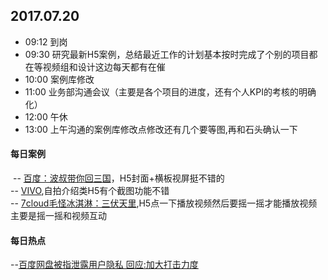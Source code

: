 ## 2017.07.20
* 09:12 到岗
* 09:30 研究最新H5案例，总结最近工作的计划基本按时完成了个别的项目都在等视频组和设计这边每天都有在催
* 10:00 案例库修改
* 11:00 业务部沟通会议（主要是各个项目的进度，还有个人KPI的考核的明确化）
* 12:00 午休
* 13:00 上午沟通的案例库修改点修改还有几个要等图,再和石头确认一下






#### 每日案例
  -- [百度：波叔带你回三国](https://broccoli.uc.cn/video/apps/armyinteractshow2017/routes/index)，H5封面+横板视屏挺不错的<br/>
  -- [VIVO](http://vivo.sparkad.cn/),自拍介绍类H5有个截图功能不错<br/>
  -- [7cloud毛怪冰淇淋：三伏天里](7cloud毛怪冰淇淋：三伏天里),H5点一下播放视频然后要摇一摇才能播放视频主要是摇一摇和视频互动<br/>
 
 
#### 每日热点
  --[百度网盘被指泄露用户隐私 回应:加大打击力度](http://finance.qq.com/a/20170720/004740.htm)

